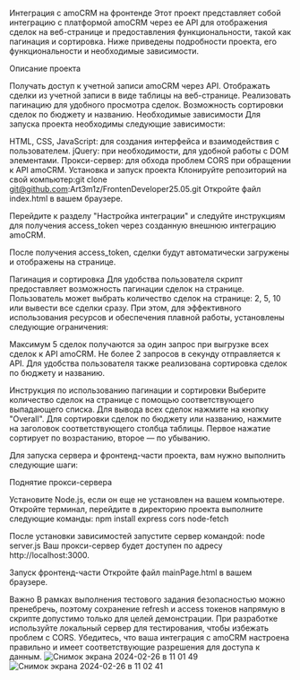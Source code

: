 Интеграция с amoCRM на фронтенде
Этот проект представляет собой интеграцию с платформой amoCRM через ее API для отображения сделок на веб-странице и предоставления функциональности, такой как пагинация и сортировка. Ниже приведены подробности проекта, его функциональности и необходимые зависимости.

Описание проекта

Получать доступ к учетной записи amoCRM через API.
Отображать сделки из учетной записи в виде таблицы на веб-странице.
Реализовать пагинацию для удобного просмотра сделок.
Возможность сортировки сделок по бюджету и названию.
Необходимые зависимости
Для запуска проекта необходимы следующие зависимости:

HTML, CSS, JavaScript: для создания интерфейса и взаимодействия с пользователем.
jQuery: при необходимости, для удобной работы с DOM элементами.
Прокси-сервер: для обхода проблем CORS при обращении к API amoCRM.
Установка и запуск проекта
Клонируйте репозиторий на свой компьютер:git clone git@github.com:Art3m1z/FrontenDeveloper25.05.git
Откройте файл index.html в вашем браузере.

Перейдите к разделу "Настройка интеграции" и следуйте инструкциям для получения access_token через созданную внешнюю интеграцию amoCRM.

После получения access_token, сделки будут автоматически загружены и отображены на странице.

Пагинация и сортировка
Для удобства пользователя скрипт предоставляет возможность пагинации сделок на странице. Пользователь может выбрать количество сделок на странице: 2, 5, 10 или вывести все сделки сразу. При этом, для эффективного использования ресурсов и обеспечения плавной работы, установлены следующие ограничения:

Максимум 5 сделок получаются за один запрос при выгрузке всех сделок к API amoCRM.
Не более 2 запросов в секунду отправляется к API.
Для удобства пользователя также реализована сортировка сделок по бюджету и названию.

Инструкция по использованию пагинации и сортировки
Выберите количество сделок на странице с помощью соответствующего выпадающего списка.
Для вывода всех сделок нажмите на кнопку "Overall".
Для сортировки сделок по бюджету или названию, нажмите на заголовок соответствующего столбца таблицы. Первое нажатие сортирует по возрастанию, второе — по убыванию.

Для запуска сервера и фронтенд-части проекта, вам нужно выполнить следующие шаги:

Поднятие прокси-сервера

Установите Node.js, если он еще не установлен на вашем компьютере.
Откройте терминал, перейдите в директорию проекта выполните следующие команды:
npm install express cors node-fetch

После установки зависимостей запустите сервер командой:
node server.js
Ваш прокси-сервер будет доступен по адресу http://localhost:3000.

Запуск фронтенд-части
Откройте файл mainPage.html в вашем браузере.

Важно
В рамках выполнения тестового задания безопасностью можно пренебречь, поэтому сохранение refresh и access токенов напрямую в скрипте допустимо только для целей демонстрации.
При разработке используйте локальный сервер для тестирования, чтобы избежать проблем с CORS.
Убедитесь, что ваша интеграция с amoCRM настроена правильно и имеет соответствующие разрешения для доступа к данным.
![Снимок экрана 2024-02-26 в 11 01 49](https://github.com/Art3m1z/FrontenDeveloper25.05/assets/92216309/49e97ec9-a274-4930-9d85-2226c6da6333)
![Снимок экрана 2024-02-26 в 11 02 41](https://github.com/Art3m1z/FrontenDeveloper25.05/assets/92216309/e7d3bcbf-85af-4e13-b8f3-18629b4b58cf)
